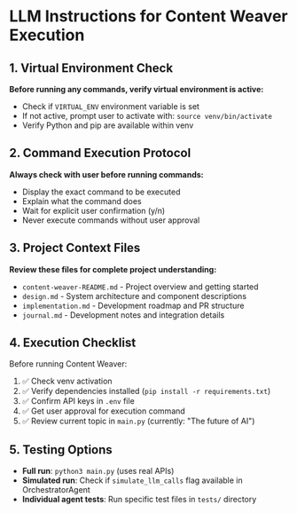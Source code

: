 # LLM Instructions for Content Weaver Execution

## 1. Virtual Environment Check
**Before running any commands, verify virtual environment is active:**
- Check if `VIRTUAL_ENV` environment variable is set
- If not active, prompt user to activate with: `source venv/bin/activate`
- Verify Python and pip are available within venv

## 2. Command Execution Protocol
**Always check with user before running commands:**
- Display the exact command to be executed
- Explain what the command does
- Wait for explicit user confirmation (y/n)
- Never execute commands without user approval

## 3. Project Context Files
**Review these files for complete project understanding:**
- `content-weaver-README.md` - Project overview and getting started
- `design.md` - System architecture and component descriptions
- `implementation.md` - Development roadmap and PR structure
- `journal.md` - Development notes and integration details

## 4. Execution Checklist
Before running Content Weaver:
1. ✅ Check venv activation
2. ✅ Verify dependencies installed (`pip install -r requirements.txt`)
3. ✅ Confirm API keys in `.env` file
4. ✅ Get user approval for execution command
5. ✅ Review current topic in `main.py` (currently: "The future of AI")

## 5. Testing Options
- **Full run**: `python3 main.py` (uses real APIs)
- **Simulated run**: Check if `simulate_llm_calls` flag available in OrchestratorAgent
- **Individual agent tests**: Run specific test files in `tests/` directory